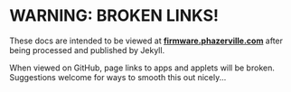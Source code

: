 # WARNING: BROKEN LINKS!

These docs are intended to be viewed at [**firmware.phazerville.com**](https://firmware.phazerville.com/) after being processed and published by Jekyll.

When viewed on GitHub, page links to apps and applets will be broken. Suggestions welcome for ways to smooth this out nicely...

